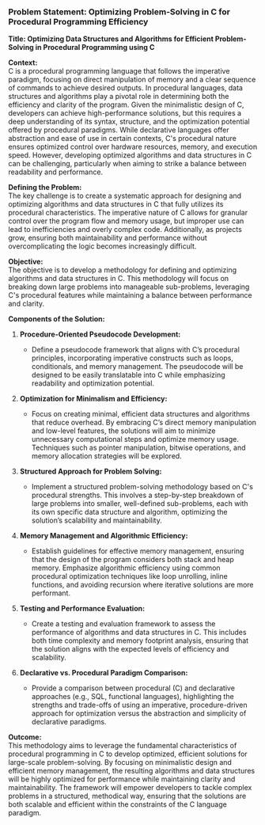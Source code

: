 ### Problem Statement: Optimizing Problem-Solving in C for Procedural Programming Efficiency

**Title: Optimizing Data Structures and Algorithms for Efficient Problem-Solving in Procedural Programming using C**

**Context:**  
C is a procedural programming language that follows the imperative paradigm, focusing on direct manipulation of memory and a clear sequence of commands to achieve desired outputs. In procedural languages, data structures and algorithms play a pivotal role in determining both the efficiency and clarity of the program. Given the minimalistic design of C, developers can achieve high-performance solutions, but this requires a deep understanding of its syntax, structure, and the optimization potential offered by procedural paradigms. While declarative languages offer abstraction and ease of use in certain contexts, C's procedural nature ensures optimized control over hardware resources, memory, and execution speed. However, developing optimized algorithms and data structures in C can be challenging, particularly when aiming to strike a balance between readability and performance.

**Defining the Problem:**  
The key challenge is to create a systematic approach for designing and optimizing algorithms and data structures in C that fully utilizes its procedural characteristics. The imperative nature of C allows for granular control over the program flow and memory usage, but improper use can lead to inefficiencies and overly complex code. Additionally, as projects grow, ensuring both maintainability and performance without overcomplicating the logic becomes increasingly difficult.

**Objective:**  
The objective is to develop a methodology for defining and optimizing algorithms and data structures in C. This methodology will focus on breaking down large problems into manageable sub-problems, leveraging C's procedural features while maintaining a balance between performance and clarity.

**Components of the Solution:**

1. **Procedure-Oriented Pseudocode Development:**  
   * Define a pseudocode framework that aligns with C’s procedural principles, incorporating imperative constructs such as loops, conditionals, and memory management. The pseudocode will be designed to be easily translatable into C while emphasizing readability and optimization potential.

2. **Optimization for Minimalism and Efficiency:**  
   * Focus on creating minimal, efficient data structures and algorithms that reduce overhead. By embracing C’s direct memory manipulation and low-level features, the solutions will aim to minimize unnecessary computational steps and optimize memory usage. Techniques such as pointer manipulation, bitwise operations, and memory allocation strategies will be explored.

3. **Structured Approach for Problem Solving:**  
   * Implement a structured problem-solving methodology based on C's procedural strengths. This involves a step-by-step breakdown of large problems into smaller, well-defined sub-problems, each with its own specific data structure and algorithm, optimizing the solution’s scalability and maintainability.

4. **Memory Management and Algorithmic Efficiency:**  
   * Establish guidelines for effective memory management, ensuring that the design of the program considers both stack and heap memory. Emphasize algorithmic efficiency using common procedural optimization techniques like loop unrolling, inline functions, and avoiding recursion where iterative solutions are more performant.

5. **Testing and Performance Evaluation:**  
   * Create a testing and evaluation framework to assess the performance of algorithms and data structures in C. This includes both time complexity and memory footprint analysis, ensuring that the solution aligns with the expected levels of efficiency and scalability.

6. **Declarative vs. Procedural Paradigm Comparison:**  
   * Provide a comparison between procedural (C) and declarative approaches (e.g., SQL, functional languages), highlighting the strengths and trade-offs of using an imperative, procedure-driven approach for optimization versus the abstraction and simplicity of declarative paradigms.

**Outcome:**  
This methodology aims to leverage the fundamental characteristics of procedural programming in C to develop optimized, efficient solutions for large-scale problem-solving. By focusing on minimalistic design and efficient memory management, the resulting algorithms and data structures will be highly optimized for performance while maintaining clarity and maintainability. The framework will empower developers to tackle complex problems in a structured, methodical way, ensuring that the solutions are both scalable and efficient within the constraints of the C language paradigm.